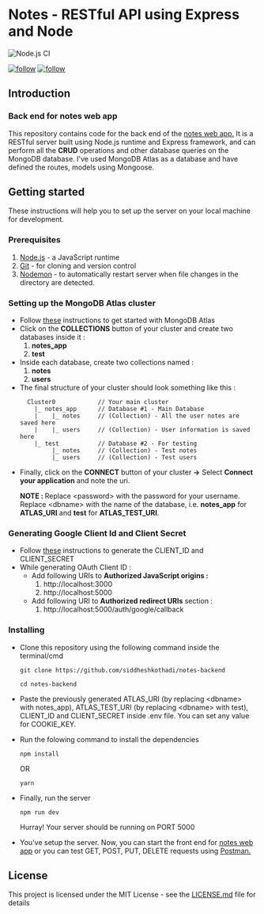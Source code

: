 # Notes - RESTful API using Express and Node

![Node.js CI](https://github.com/siddheshkothadi/notes-backend/workflows/Node.js%20CI/badge.svg)

<a href='https://github.com/siddheshkothadi/'><img src='https://img.shields.io/github/followers/siddheshkothadi?label=Follow&style=social' alt='follow'/></a>
<a href='https://twitter.com/siddhesh_kt'><img src='https://img.shields.io/twitter/follow/siddhesh_kt?label=Follow%20siddhesh_kt&style=social' alt='follow'/></a>

## Introduction

### Back end for notes web app
<p>This repository contains code for the back end of the <a href='https://github.com/siddheshkothadi/notes-frontend'>notes web app.</a> It is a RESTful server built using Node.js runtime and Express framework, and can perform all the <b>CRUD</b> operations and other database queries on the MongoDB database. I've used MongoDB Atlas as a database and have defined the routes, models using Mongoose.
</p>

## Getting started

<p>These instructions will help you to set up the server on your local machine for development.</p>

### Prerequisites

<ol>
  <li><a href='https://nodejs.org/en/'>Node.js</a> - a JavaScript runtime</li>
  <li><a href='https://git-scm.com/downloads'>Git</a> - for cloning and version control</li>
  <li><a href='https://www.npmjs.com/package/nodemon'>Nodemon</a> - to automatically restart server when file changes in the directory are detected.</li>
</ol>

### Setting up the MongoDB Atlas cluster

<ul>
  <li>Follow <a href='https://docs.atlas.mongodb.com/getting-started/'>these</a> instructions to get started with MongoDB Atlas</li>
  <li>Click on the <b>COLLECTIONS</b> button of your cluster and create two databases inside it :
    <ol>
      <li><b>notes_app</b></li>
      <li><b>test</b></li>
    </ol>
  </li>
  <li>Inside each database, create two collections named : 
    <ol>
      <li><b>notes</b></li>
      <li><b>users</b></li>
    </ol>
  </li>
  <li>The final structure of your cluster should look something like this : 
  
  ```
    Cluster0            // Your main cluster
      |_ notes_app      // Database #1 - Main Database
      |    |_ notes     // (Collection) - All the user notes are saved here
      |    |_ users     // (Collection) - User information is saved here
      |_ test           // Database #2 - For testing
           |_ notes     // (Collection) - Test notes
           |_ users     // (Collection) - Test users
  ```
  
  </li>
  <li>Finally, click on the <b>CONNECT</b> button of your cluster <b>-></b> Select <b>Connect your application</b> and note the uri.
    <p><b>NOTE : </b>Replace &lt;password&gt; with the password for your username. Replace &lt;dbname&gt; with the name of the database, i.e. <b>notes_app</b> for <b>ATLAS_URI</b> and <b>test</b> for <b>ATLAS_TEST_URI</b>.</p>
  </li>
</ul>

### Generating Google Client Id and Client Secret

<ul>
  <li>Follow <a href='https://developers.google.com/identity/one-tap/web/guides/get-google-api-clientid'>these</a> instructions to generate the CLIENT_ID and CLIENT_SECRET</li>
  <li>While generating OAuth Client ID :
    <ul>
      <li>Add following URIs to <b>Authorized JavaScript origins :</b>
        <ol>
          <li>http://localhost:3000</li>
          <li>http://localhost:5000</li>
        </ol>
      </li>
      <li>Add following URI to <b>Authorized redirect URIs</b> section :
        <ol>
          <li>http://localhost:5000/auth/google/callback</li>
        </ol>
      </li>
    </ul>
  </li>
</ul>

### Installing

<ul>
  <li><p>Clone this repository using the following command inside the terminal/cmd</p>
  
  ```
  git clone https://github.com/siddheshkothadi/notes-backend
  ```
  ```
  cd notes-backend
  ```
  
  </li>
  
  <li>
    <p>Paste the previously generated ATLAS_URI (by replacing &lt;dbname&gt; with notes_app), ATLAS_TEST_URI (by replacing &lt;dbname&gt; with test), CLIENT_ID and CLIENT_SECRET inside .env file. You can set any value for COOKIE_KEY.</p>
  </li>
  
  <li><p>Run the folowing command to install the dependencies</p>
  
  ```
  npm install
  ```
  
  <p>OR</p>
  
  ```
  yarn
  ```
  
  </li>
  <li><p>Finally, run the server </p>
  
  ```
  npm run dev
  ```
  <p>Hurray! Your server should be running on PORT 5000</p>
  </li>
  <li>You've setup the server. Now, you can start the front end for <a href='https://github.com/siddheshkothadi/notes-frontend'>notes web app</a> or you can test GET, POST, PUT, DELETE requests using <a href="https://www.postman.com/">Postman.</a></li>
  </ul>
  
## License
<p>This project is licensed under the MIT License - see the <a href='https://github.com/siddheshkothadi/notes-backend/blob/master/LICENSE.md'>LICENSE.md</a> file for details</p>
